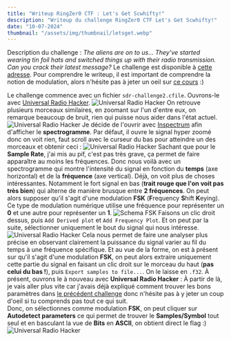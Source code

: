 ```yaml
---
title: "Writeup RingZer0 CTF : Let's Get Scwhifty!"
description: "Writeup du challenge RingZer0 CTF Let's Get Scwhifty!"
date: "10-07-2024"
thumbnail: "/assets/img/thumbnail/letsget.webp"
---
```

Description du challenge : *The aliens are on to us... They've started wearing tin foil hats and switched things up with their radio transmission. Can you crack their latest message?*
Le challenge est disponible à [cette adresse](https://ringzer0ctf.com/challenges/333).
Pour comprendre le writeup, il est important de comprendre la notion de modulation, alors n'hésite pas à jeter un oeil sur [ce cours](../Basics/am.html) :) 

Le challenge commence avec un fichier `sdr-challenge2.cfile`. 
Ouvrons-le avec [Universal Radio Hacker](https://github.com/jopohl/urh). 
![Universal Radio Hacker](../../assets/img/pages/writeups/letsget/letsget1.webp)
On retrouve plusieurs morceaux similaires, en zoomant sur l'un d'entre eux, on remarque beaucoup de bruit, rien qui puisse nous aider dans l'état actuel. 
![Universal Radio Hacker](../../assets/img/pages/writeups/letsget/letsget2.webp)
Je décide de l'ouvrir avec [Inspectrum](https://github.com/miek/inspectrum) afin d'afficher le **spectrogramme**. Par défaut, il ouvre le signal hyper zoomé donc on voit rien, faut scroll avec le curseur du bas pour atteindre un des morceaux et obtenir ceci : 
![Universal Radio Hacker](../../assets/img/pages/writeups/letsget/letsget3.webp)
Sachant que pour le **Sample Rate**, j'ai mis au pif, c'est pas très grave, ça permet de faire apparaître au moins les fréquences.
Donc nous voilà avec un spectrogramme qui montre l'intensité du signal en fonction du **temps** (axe horizontal) et de la **fréquence** (axe vertical). 
Déjà, on voit plus de choses intéressantes. Notamment le fort signal en bas (**trait rouge que l'on voit pas très bien**) qui alterne de manière brusque entre **2 fréquences**. On peut alors supposer qu'il s'agit d'une modulation **FSK** (**F**requency **S**hift **K**eying).
Ce type de modulation numérique utilise une fréquence pour représenter un **0** et une autre pour représenter un **1**.
![Schema FSK](../../assets/img/pages/writeups/letsget/letsget4.svg)
Faisons un clic droit dessus, puis `Add Derived plot` et `Add Frequency Plot`. Et on peut par la suite, sélectionner uniquement le bout du signal qui nous intéresse. 
![Universal Radio Hacker](../../assets/img/pages/writeups/letsget/letsget5.webp)
Cela nous permet de faire une analyser plus précise en observant clairement la puissance du signal varier au fil du temps à une fréquence spécifique. 
Et au vue de la forme, on est à présent sur qu'il s'agit d'une modulation **FSK**, on peut alors extraire uniquement cette partie du signal en faisant un clic droit sur le morceau du haut (**pas celui du bas !**), puis `Export samples to file...`. On le laisse en `.f32`. 
À présent, ouvrons le à nouveau avec **Universal Radio Hacker** :
À partir de là, je vais aller plus vite car j'avais déjà expliqué comment trouver les bons paramètres dans [le précédent challenge](ringzer0-you-turn-me-on-and-off.html) donc n'hésite pas à y jeter un coup d'oeil si tu comprends pas tout ce qui suit.  
Donc, on sélectionnes comme modulation **FSK**, on peut cliquer sur **Autodetect parameters** ce qui permet de trouver le **Samples/Symbol** tout seul et en basculant la vue de **Bits** en **ASCII**, on obtient direct le flag :) 
![Universal Radio Hacker](../../assets/img/pages/writeups/letsget/letsget6.webp)



